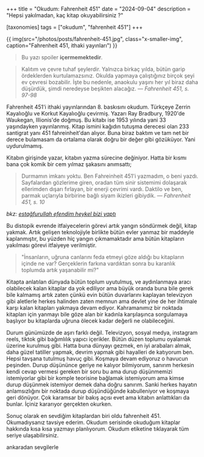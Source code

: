 +++
title = "Okudum: Fahrenheit 451"
date = "2024-09-04"
description = "Hepsi yakılmadan, kaç kitap okuyabilirsiniz ?"

[taxonomies]
tags = ["okudum", "fahrenheit 451"]
+++

{{ img(src="/photos/posts/fahrenheit-451.jpg", class="x-smaller-img", caption="Fahrenheit 451, ithaki yayınları") }}
> Bu yazı spoiler **içermemektedir**.

>  Kalıtım ve çevre tuhaf şeylerdir. Yalnızca birkaç yılda, bütün garip
ördeklerden kurtulamazsınız. Okulda yapmaya çalıştığınız birçok şeyi ev
çevresi bozabilir. İşte bu nedenle, anaokulu yaşını her yıl biraz daha
düşürdük, şimdi neredeyse beşikten alacağız.
*— Fahrenheit 451, s. 97-98*

Fahrenheit 451'i ithaki yayınlarından 8. baskısını okudum. Türkçeye Zerrin Kayalıoğlu ve Korkut Kayalıoğlu çevirmiş. Yazarı Ray Bradbury, 1920'de Waukegan, Illionis'de doğmuş. Bu kitabı ise 1953 yılında yani 33 yaşındayken yayınlanmış. Kitap ismini kağıdın tutuşma derecesi olan 233 santigrat yanı 451 fahreinheit'dan alıyor. Buna biraz baktım ve tam net bir derece bulamasam da ortalama olarak doğru bir değer gibi gözüküyor. Yani uydurulmamış.

Kitabın girişinde yazar, kitabın yazma sürecine değiniyor. Hatta bir kısmı bana çok komik bir cem yılmaz şakasını anımsattı;
>Durmamın imkanı yoktu. Ben Fahreinheit 451'i yazmadım, o beni yazdı. Sayfalardan gözlerime giren, oradan tüm sinir sistemimi dolaşarak ellerimden dışarı fırlayan, bir enerji çevrimi vardı. Daktilo ve ben, parmak uçlarıyla birbirine bağlı siyam ikizleri gibiydik.
*— Fahrenheit 451, s. 10*

*bkz: [estağfurullah efendim heykel bizi yaptı](https://eksisozluk.com/estagfurullah-efendim-heykel-bizi-yapti--5860526)*

Bu distopik evrende itfaiyecelerin görevi artık yangın söndürmek değil, kitap yakmak. Artık gelişen teknolojiyle birlikte bütün evler yanmaz bir maddeyle kaplanmıştır, bu yüzden hiç yangın çıkmamaktadır ama bütün kitapların yakılması görevi itfaiyeye verilmiştir.

>"İnsanların, uğruna canlarını feda etmeyi göze aldığı bu kitapların içinde ne var? Gerçeklerin farkına vardıktan sonra bu karanlık toplumda artık yaşanabilir mi?"

Kitapta anlatılan dünyada bütün toplum uyutulmuş, ve aydınlanmaya aracı olabilecek kalan kitaplar da yok ediliyor ama büyük oranda buna bile gerek bile kalmamış artık zaten çünkü evin bütün duvarlarını kaplayan televizyon gibi aletlerle herkes halinden zaten memnun ama devlet yine de her ihtimale karşı kalan kitapları yakmaya devam ediyor. Kahramanımız bir noktada kitapları için yanmayı bile göze alan bir kadınla karşılaşınca sorgulamaya başlıyor bu kitaplarda uğruna ölecek kadar değerli ne olabileceğini. 

Durum günümüzde de aşırı farklı değil. Televizyon, sosyal medya, instagram reels, tiktok gibi bağımlılık yapıcı içerikler. Bütün düzen toplumu oyalamak üzerine kurulmuş gibi. Hatta buna dünyayı gezmek, en iyi arabaları almak, daha güzel tatiller yapmak, devrim yapmak gibi hayalleri de katıyorum ben. Hepsi tavşana tutulmuş havuç gibi. Koşmaya devam ediyoruz o havucun peşinden. Durup düşününce geriye ne kalıyor bilmiyorum, sanırım herkesin kendi cevap vermesi gereken bir soru bu ama durup düşünmemizi istemiyorlar gibi bir komple teorisine bağlamak istemiyorum ama kimse durup düşünmek istemiyor demek daha doğru sanırım. Sanki herkes hayatın anlamsızlığını bir noktada durup düşündüğünde kabulleniyor ve koşmaya geri dönüyor. Çok karamsar bir bakış açısı evet ama kitabın anlattıkları da bunlar. İçiniz kararıyor gerçekten okurken. 

Sonuç olarak en sevdiğim kitaplardan biri oldu fahrenheit 451. Okumadıysanız tavsiye ederim. Okudum serisinde okuduğum kitaplar hakkında kısa kısa yazmayı planlıyorum. Okudum etiketine tıklayarak tüm seriye ulaşabilirsiniz.

ankaradan sevgilerle
